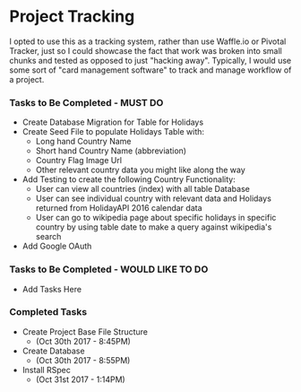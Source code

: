 # Project Tracking
I opted to use this as a tracking system, rather than use Waffle.io or Pivotal Tracker, just so I could showcase the fact that work was broken into small chunks and tested as opposed to just "hacking away". Typically, I would use some sort of "card management software" to track and manage workflow of a project.


### Tasks to Be Completed - MUST DO

+ Create Database Migration for Table for Holidays
+ Create Seed File to populate Holidays Table with:
  - Long hand Country Name
  - Short hand Country Name (abbreviation)
  - Country Flag Image Url
  - Other relevant country data you might like along the way
+ Add Testing to create the following Country Functionality:
  - User can view all countries (index) with all table Database
  - User can see individual country with relevant data and Holidays returned from HolidayAPI 2016 calendar data
  - User can go to wikipedia page about specific holidays in specific country by using table date to make a query against wikipedia's search
+ Add Google OAuth


### Tasks to Be Completed - WOULD LIKE TO DO
+ Add Tasks Here

### Completed Tasks
+ Create Project Base File Structure
  - (Oct 30th 2017 - 8:45PM)
+ Create Database
  - (Oct 30th 2017 - 8:55PM)
+ Install RSpec
  - (Oct 31st 2017 - 1:14PM)
